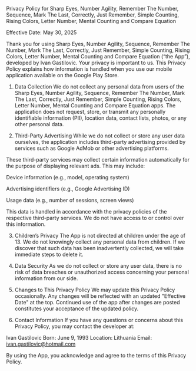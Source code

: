 Privacy Policy for Sharp Eyes, Number Agility, Remember The Number, Sequence, Mark The Last, Correctly, Just Remember, Simple Counting, Rising Colors, Letter Number, Mental Counting and Compare Equation

Effective Date: May 30, 2025

Thank you for using Sharp Eyes, Number Agility, Sequence, Remember The Number, Mark The Last, Correctly, Just Remember, Simple Counting, Rising Colors, Letter Number, Mental Counting and Compare Equation (“the App”), developed by Ivan Gastilovic. Your privacy is important to us. This Privacy Policy explains how information is handled when you use our mobile application available on the Google Play Store.

1. Data Collection
We do not collect any personal data from users of the Sharp Eyes, Number Agility, Sequence, Remember The Number, Mark The Last, Correctly, Just Remember, Simple Counting, Rising Colors, Letter Number, Mental Counting and Compare Equation apps. The application does not request, store, or transmit any personally identifiable information (PII), location data, contact lists, photos, or any other personal data.

2. Third-Party Advertising
While we do not collect or store any user data ourselves, the application includes third-party advertising provided by services such as Google AdMob or other advertising platforms.

These third-party services may collect certain information automatically for the purpose of displaying relevant ads. This may include:

Device information (e.g., model, operating system)

Advertising identifiers (e.g., Google Advertising ID)

Usage data (e.g., number of sessions, screen views)

This data is handled in accordance with the privacy policies of the respective third-party services. We do not have access to or control over this information.

3. Children’s Privacy
The App is not directed at children under the age of 13. We do not knowingly collect any personal data from children. If we discover that such data has been inadvertently collected, we will take immediate steps to delete it.

4. Data Security
As we do not collect or store any user data, there is no risk of data breaches or unauthorized access concerning your personal information from our side.

5. Changes to This Privacy Policy
We may update this Privacy Policy occasionally. Any changes will be reflected with an updated "Effective Date" at the top. Continued use of the app after changes are posted constitutes your acceptance of the updated policy.

6. Contact Information
If you have any questions or concerns about this Privacy Policy, you may contact the developer at:

Ivan Gastilovic
Born: June 9, 1993
Location: Lithuania
Email: ivan.gastilovic@hotmail.com

By using the App, you acknowledge and agree to the terms of this Privacy Policy.
